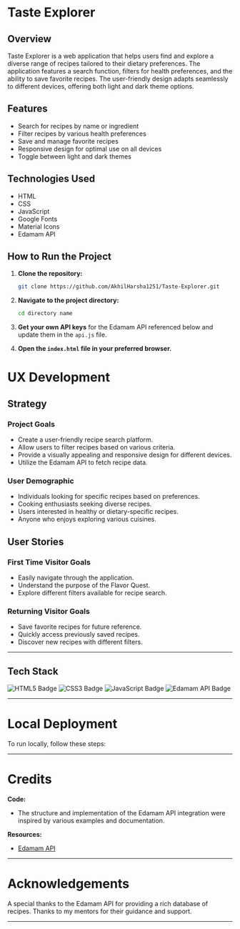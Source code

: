 # Taste Explorer

## Overview
Taste Explorer is a web application that helps users find and explore a diverse range of recipes tailored to their dietary preferences. The application features a search function, filters for health preferences, and the ability to save favorite recipes. The user-friendly design adapts seamlessly to different devices, offering both light and dark theme options.

## Features
- Search for recipes by name or ingredient
- Filter recipes by various health preferences
- Save and manage favorite recipes
- Responsive design for optimal use on all devices
- Toggle between light and dark themes

## Technologies Used
- HTML
- CSS
- JavaScript
- Google Fonts
- Material Icons
- Edamam API

## How to Run the Project

1. **Clone the repository:**
    ```bash
    git clone https://github.com/AkhilHarsha1251/Taste-Explorer.git
    ```

2. **Navigate to the project directory:**
    ```bash
    cd directory name
    ```

3. **Get your own API keys** for the Edamam API referenced below and update them in the `api.js` file.

4. **Open the `index.html` file in your preferred browser.**


# UX Development

## Strategy

### Project Goals
- Create a user-friendly recipe search platform.
- Allow users to filter recipes based on various criteria.
- Provide a visually appealing and responsive design for different devices.
- Utilize the Edamam API to fetch recipe data.

### User Demographic
- Individuals looking for specific recipes based on preferences.
- Cooking enthusiasts seeking diverse recipes.
- Users interested in healthy or dietary-specific recipes.
- Anyone who enjoys exploring various cuisines.

## User Stories
### First Time Visitor Goals
- Easily navigate through the application.
- Understand the purpose of the Flavor Quest.
- Explore different filters available for recipe search.

### Returning Visitor Goals
- Save favorite recipes for future reference.
- Quickly access previously saved recipes.
- Discover new recipes with different filters.

---


## Tech Stack

![HTML5 Badge](https://img.shields.io/badge/HTML-5.0-blue?style=for-the-badge)
![CSS3 Badge](https://img.shields.io/badge/CSS-3.0-orange?style=for-the-badge)
![JavaScript Badge](https://img.shields.io/badge/JavaScript-ES6-yellow?style=for-the-badge)
![Edamam API Badge](https://img.shields.io/badge/Edamam%20API-v2-green?style=for-the-badge)

---
# Local Deployment

To run locally, follow these steps:



---

# Credits

**Code:**
- The structure and implementation of the Edamam API integration were inspired by various examples and documentation.

**Resources:**
- [Edamam API](https://developer.edamam.com/)

---

# Acknowledgements

A special thanks to the Edamam API for providing a rich database of recipes. Thanks to my mentors for their guidance and support.

---

